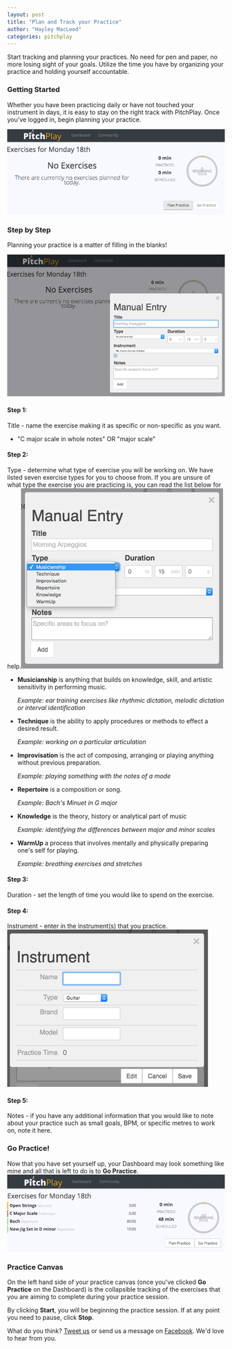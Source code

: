 ```yaml
---
layout: post
title: "Plan and Track your Practice"
author: "Hayley MacLeod"
categories: pitchplay
---
```


Start tracking and planning your practices. No need for pen
and paper, no more losing sight of your goals.
Utilize the time you have by organizing your practice and holding yourself
accountable.

### Getting Started

Whether you have been practicing daily or have not touched
your instrument in days, it is easy to stay on
the right track with PitchPlay.
Once you've logged in, begin planning your practice.

![](/assets/img/2016-04-18/image1.png)

### Step by Step

Planning your practice is a matter of filling
in the blanks!

![](/assets/img/2016-04-18/Image2.png)

#### Step 1:
Title - name the exercise making it as specific
or non-specific as you want.
  - "C major scale in whole notes" OR "major scale"

#### Step 2:
Type - determine what type of exercise you will be working on.
We have listed seven exercise types for you to choose from. If you are unsure of what type the exercise you are practicing is, you can read the list below for help.![](/assets/img/2016-04-18/image3.png)


  - __Musicianship__ is anything that builds on knowledge, skill, and artistic sensitivity in performing music.

    *Example: ear training exercises like rhythmic dictation, melodic dictation or interval identification*
  - __Technique__ is the ability to apply procedures or methods to effect a desired result.

    *Example: working on a particular articulation*
  - __Improvisation__ is the act of composing, arranging or playing anything without previous preparation.

    *Example: playing something with the notes of a mode*
  - __Repertoire__ is a composition or song.

    *Example: Bach's Minuet in G major*
  - __Knowledge__ is the theory, history or analytical part of music

    *Example: identifying the differences between major and minor scales*
  - __WarmUp__ a process that involves mentally and physically preparing one's self for playing.

    *Example: breathing exercises and stretches*

#### Step 3:
Duration - set the length of time you would like to spend on the exercise.

#### Step 4:
Instrument - enter in the instrument(s) that you practice. ![](/assets/img/2016-04-18/image4.png)

#### Step 5:
Notes - if you have any additional information that you would like to note about your practice such as small goals, BPM, or specific metres to work on, note it here.

### Go Practice!
Now that you have set yourself up, your Dashboard may look something like mine and all that is left to do is to  __Go Practice__.
![](/assets/img/2016-04-18/image5.png)

### Practice Canvas

On the left hand side of your practice canvas (once you've clicked __Go Practice__ on the Dashboard) is the
collapsible tracking of the exercises that you
are aiming to complete during your practice session.

By clicking __Start__, you will be beginning the practice session. If at any point you need
to pause, click __Stop__.






What do you think? [Tweet us](https://twitter.com/pitchplayio) or send us a message on [Facebook](https://www.facebook.com/pitchplayio/). We'd love to hear from you.
